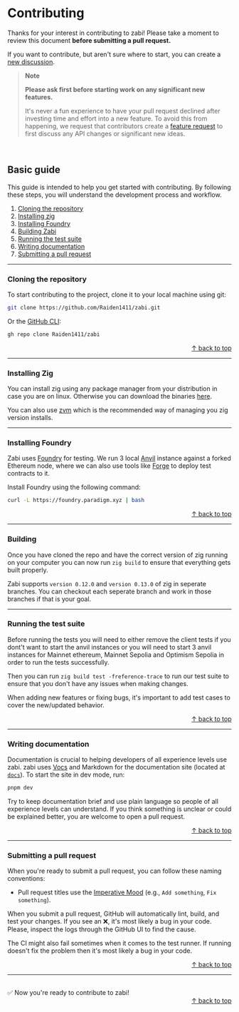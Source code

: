 # Contributing

Thanks for your interest in contributing to zabi! Please take a moment to review this document **before submitting a pull request.**

If you want to contribute, but aren't sure where to start, you can create a [new discussion](https://github.com/Raiden1411/zabi/discussions).

> **Note**
>
> **Please ask first before starting work on any significant new features.**
>
> It's never a fun experience to have your pull request declined after investing time and effort into a new feature. To avoid this from happening, we request that contributors create a [feature request](https://github.com/Raiden1411/zabi/discussions/new?category=ideas) to first discuss any API changes or significant new ideas.

<br>

## Basic guide

This guide is intended to help you get started with contributing. By following these steps, you will understand the development process and workflow.

1. [Cloning the repository](#cloning-the-repository)
2. [Installing zig](#installing-zig)
3. [Installing Foundry](#installing-foundry)
4. [Building Zabi](#building)
5. [Running the test suite](#running-the-test-suite)
6. [Writing documentation](#writing-documentation)
7. [Submitting a pull request](#submitting-a-pull-request)

---

### Cloning the repository

To start contributing to the project, clone it to your local machine using git:

```bash
git clone https://github.com/Raiden1411/zabi.git 
```

Or the [GitHub CLI](https://cli.github.com):

```bash
gh repo clone Raiden1411/zabi
```

<div align="right">
  <a href="#basic-guide">&uarr; back to top</a></b>
</div>

---

### Installing Zig

You can install zig using any package manager from your distribution in case you are on linux. Otherwise you can download the binaries [here](https://ziglang.org/download/).

You can also use [zvm](https://www.zvm.app/) which is the recommended way of managing you zig version installs.

---

### Installing Foundry

Zabi uses [Foundry](https://book.getfoundry.sh/) for testing. We run 3 local [Anvil](https://github.com/foundry-rs/foundry/tree/master/anvil) instance against a forked Ethereum node, where we can also use tools like [Forge](https://book.getfoundry.sh/forge/) to deploy test contracts to it.

Install Foundry using the following command:

```bash
curl -L https://foundry.paradigm.xyz | bash
```

<div align="right">
  <a href="#basic-guide">&uarr; back to top</a></b>
</div>

---

### Building

Once you have cloned the repo and have the correct version of zig running on your computer you can now run `zig build` to ensure that everything gets built properly.

Zabi supports `version 0.12.0` and `version 0.13.0` of zig in seperate branches. You can checkout each seperate branch and work in those branches if that is your goal.

---

### Running the test suite

Before running the tests you will need to either remove the client tests if you dont't want to start the anvil instances or you will need to start 3 anvil instances for Mainnet ethereum, Mainnet Sepolia and Optimism Sepolia in order to run the tests successfully.

Then you can run `zig build test -freference-trace` to run our test suite to ensure that you don't have any issues when making changes.

When adding new features or fixing bugs, it's important to add test cases to cover the new/updated behavior.

<div align="right">
  <a href="#basic-guide">&uarr; back to top</a></b>
</div>

---

### Writing documentation

Documentation is crucial to helping developers of all experience levels use zabi. zabi uses [Vocs](https://vocs.dev) and Markdown for the documentation site (located at [`docs`](../docs)). To start the site in dev mode, run:

```bash
pnpm dev 
```

Try to keep documentation brief and use plain language so people of all experience levels can understand. If you think something is unclear or could be explained better, you are welcome to open a pull request.

<div align="right">
  <a href="#basic-guide">&uarr; back to top</a></b>
</div>

---

### Submitting a pull request

When you're ready to submit a pull request, you can follow these naming conventions:

- Pull request titles use the [Imperative Mood](https://en.wikipedia.org/wiki/Imperative_mood) (e.g., `Add something`, `Fix something`).

When you submit a pull request, GitHub will automatically lint, build, and test your changes. If you see an ❌, it's most likely a bug in your code. Please, inspect the logs through the GitHub UI to find the cause.

The CI might also fail sometimes when it comes to the test runner. If running doesn't fix the problem then it's most likely a bug in your code.

<div align="right">
  <a href="#basic-guide">&uarr; back to top</a></b>
</div>

---

<br>

<div>
  ✅ Now you're ready to contribute to zabi!
</div>

<div align="right">
  <a href="#advanced-guide">&uarr; back to top</a></b>
</div>

